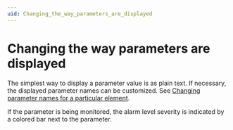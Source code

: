 ```yaml
---
uid: Changing_the_way_parameters_are_displayed
---
```


# Changing the way parameters are displayed

The simplest way to display a parameter value is as plain text. If necessary, the displayed parameter names can be customized. See [Changing parameter names for a particular element](xref:Changing_parameter_names_for_a_particular_element).

If the parameter is being monitored, the alarm level severity is indicated by a colored bar next to the parameter.
